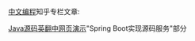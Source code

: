 [中文编程](https://zhuanlan.zhihu.com/c_140193266)知乎专栏文章:

[Java源码英翻中网页演示](https://zhuanlan.zhihu.com/p/45236358)"Spring Boot实现源码服务"部分
